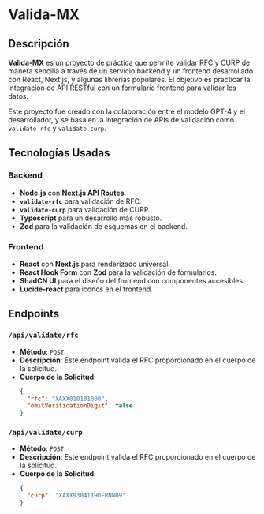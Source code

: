 # Valida-MX

## Descripción

**Valida-MX** es un proyecto de práctica que permite validar RFC y CURP de manera sencilla a través de un servicio backend y un frontend desarrollado con React, Next.js, y algunas librerías populares. El objetivo es practicar la integración de API RESTful con un formulario frontend para validar los datos.

Este proyecto fue creado con la colaboración entre el modelo GPT-4 y el desarrollador, y se basa en la integración de APIs de validación como `validate-rfc` y `validate-curp`.

## Tecnologías Usadas

### Backend
- **Node.js** con **Next.js API Routes**.
- **`validate-rfc`** para validación de RFC.
- **`validate-curp`** para validación de CURP.
- **Typescript** para un desarrollo más robusto.
- **Zod** para la validación de esquemas en el backend.

### Frontend
- **React** con **Next.js** para renderizado universal.
- **React Hook Form** con **Zod** para la validación de formularios.
- **ShadCN UI** para el diseño del frontend con componentes accesibles.
- **Lucide-react** para iconos en el frontend.

## Endpoints

### `/api/validate/rfc`
- **Método**: `POST`
- **Descripción**: Este endpoint valida el RFC proporcionado en el cuerpo de la solicitud.
- **Cuerpo de la Solicitud**:
  ```json
  {
    "rfc": "XAXX010101000",
    "omitVerificationDigit": false
  }
  
### `/api/validate/curp`
- **Método**: `POST`
- **Descripción**: Este endpoint valida el RFC proporcionado en el cuerpo de la solicitud.
- **Cuerpo de la Solicitud**:
  ```json
  {
    "curp": "XAXX930411HDFRNN09"
  }

